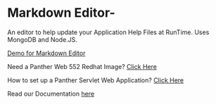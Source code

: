 # Markdown Editor-
 
An editor to  help update your Application Help Files at RunTime. Uses MongoDB and Node.JS.

[Demo for Markdown Editor](https://www.youtube.com/watch?v=INCYGjHIoBU)


Need a Panther Web 552 Redhat Image? [Click Here](https://hub.docker.com/r/prolificspanther/pantherweb "Named link title") 

How to set up a Panther Servlet Web Application? [Click Here](https://github.com/ProlificsPanther/PantherWeb/releases "Named link title")

Read our Documentation [here](https://docs.prolifics.com)
